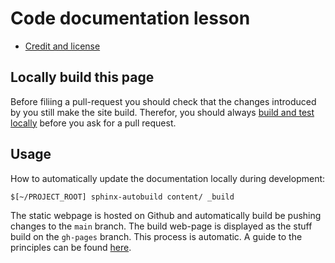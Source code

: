 # Code documentation lesson

- [Credit and license](https://metos-uio.github.io/sphinx-docs-example/license/)
 
## Locally build this page 
Before filiing a pull-request you should check that the changes introduced by you still make the site build. Therefor, you should always [build and test locally](https://coderefinery.github.io/sphinx-lesson/contributing-to-a-lesson/#build-and-test-locally) before you ask for a pull request. 

## Usage

How to automatically update the documentation locally during development: 
```
$[~/PROJECT_ROOT] sphinx-autobuild content/ _build
```

The static webpage is hosted on Github and automatically build be pushing changes to the `main` branch. The build web-page is displayed as the stuff build on the `gh-pages` branch. This process is automatic. A guide to the principles can be found [here](https://pythonrepo.com/repo/executablebooks-sphinx-autobuild-python-documentation). 
